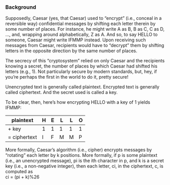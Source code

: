 ### Background

Supposedly, Caesar (yes, that Caesar) used to “encrypt” (i.e., conceal in a reversible way) confidential messages by shifting each letter therein by some number of places. For instance, he might write A as B, B as C, C as D, …, and, wrapping around alphabetically, Z as A. And so, to say HELLO to someone, Caesar might write IFMMP instead. Upon receiving such messages from Caesar, recipients would have to “decrypt” them by shifting letters in the opposite direction by the same number of places.

The secrecy of this “cryptosystem” relied on only Caesar and the recipients knowing a secret, the number of places by which Caesar had shifted his letters (e.g., 1). Not particularly secure by modern standards, but, hey, if you’re perhaps the first in the world to do it, pretty secure!

Unencrypted text is generally called plaintext. Encrypted text is generally called ciphertext. And the secret used is called a key.

To be clear, then, here’s how encrypting HELLO with a key of 1 yields IFMMP:

| **plaintext** | H | E | L | L | O |
| --- | --- | --- | --- | --- | --- |
| + key | 1 | 1 | 1 | 1 | 1 |
| = ciphertext | I | F | M | M | P |

More formally, Caesar’s algorithm (i.e., cipher) encrypts messages by “rotating” each letter by k positions. More formally, if p is some plaintext (i.e., an unencrypted message), pi is the ith character in p, and k is a secret key (i.e., a non-negative integer), then each letter, ci, in the ciphertext, c, is computed as
<br>
ci = (pi + k)%26
